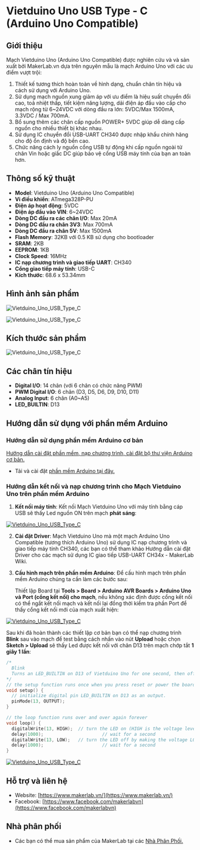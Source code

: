 # Vietduino Uno USB Type - C (Arduino Uno Compatible)

## Giới thiệu

Mạch Vietduino Uno (Arduino Uno Compatible) được nghiên cứu và và sản xuất bởi MakerLab.vn dựa trên nguyên mẫu là mạch Arduino Uno với các ưu điểm vượt trội:

1. Thiết kế tương thích hoàn toàn về hình dạng, chuẩn chân tín hiệu và cách sử dụng với Arduino Uno.
2. Sử dụng mạch nguồn xung giảm áp với ưu điểm là hiệu suất chuyển đổi cao, toả nhiệt thấp, tiết kiệm năng lượng, dải điện áp đầu vào cấp cho mạch rộng từ 6~24VDC với dòng đầu ra lớn: 5VDC/Max 1500mA, 3.3VDC / Max 700mA.
3. Bổ sung thêm các chân cấp nguồn POWER+ 5VDC giúp dễ dàng cấp nguồn cho nhiều thiết bị khác nhau.
4. Sử dụng IC chuyển đổi USB-UART CH340 được nhập khẩu chính hãng cho độ ổn định và độ bền cao.
5. Chức năng cách ly nguồn cổng USB tự động khi cấp nguồn ngoài từ chân Vin hoặc giắc DC giúp bảo vệ cổng USB máy tính của bạn an toàn hơn.

## Thông số kỹ thuật

- **Model**: Vietduino Uno (Arduino Uno Compatible)  
- **Vi điều khiển**: ATmega328P-PU  
- **Điện áp hoạt động**: 5VDC  
- **Điện áp đầu vào VIN**: 6~24VDC  
- **Dòng DC đầu ra các chân I/O**: Max 20mA  
- **Dòng DC đầu ra chân 3V3**: Max 700mA  
- **Dòng DC đầu ra chân 5V**: Max 1500mA  
- **Flash Memory**: 32KB với 0.5 KB sử dụng cho bootloader  
- **SRAM**: 2KB  
- **EEPROM**: 1KB  
- **Clock Speed**: 16MHz  
- **IC nạp chương trình và giao tiếp UART**: CH340  
- **Cổng giao tiếp máy tính**: USB-C  
- **Kích thước**: 68.6 x 53.34mm  

## Hình ảnh sản phẩm

![Vietduino_Uno_USB_Type_C](image/vietunoc1.jpg)

![Vietduino_Uno_USB_Type_C](/image/vietunoc2.jpg)

## Kích thước sản phẩm

![Vietduino_Uno_USB_Type_C](/image/vietunoc3.jpg)

## Các chân tín hiệu

- **Digital I/O**: 14 chân (với 6 chân có chức năng PWM)  
- **PWM Digital I/O**: 6 chân (D3, D5, D6, D9, D10, D11)  
- **Analog Input**: 6 chân (A0~A5)  
- **LED_BUILTIN**: D13  

## Hướng dẫn sử dụng với phần mềm Arduino

### Hướng dẫn sử dụng phần mềm Arduino cơ bản

[Hướng dẫn cài đặt phần mềm, nạp chương trình, cài đặt bộ thư viện Arduino cơ bản.](https://github.com/makerlabvn/Arduino-Vietduino)

- Tải và cài đặt [phần mềm Arduino tại đây.](https://www.arduino.cc/en/software)

### Hướng dẫn kết nối và nạp chương trình cho Mạch Vietduino Uno trên phần mềm Arduino

1) **Kết nối máy tính**: Kết nối Mạch Vietduino Uno với máy tính bằng cáp USB sẽ thấy Led nguồn ON trên mạch **phát sáng**:

[![Vietduino_Uno_USB_Type_C](/image/vietunoc4.jpg)]()

2) **Cài đặt Driver**: Mạch Vietduino Uno mà một mạch Arduino Uno Compatible (tương thích Arduino Uno) sử dụng IC nạp chương trình và giao tiếp máy tính CH340, các bạn có thể tham khảo Hướng dẫn cài đặt Driver cho các mạch sử dụng IC giao tiếp USB-UART CH34x - MakerLab Wiki.
3) **Cấu hình mạch trên phần mềm Arduino**: Để cấu hình mạch trên phần mềm Arduino chúng ta cần làm các bước sau:

     Thiết lập Board tại **Tools > Board > Arduino AVR Boards > Arduino Uno và Port (cổng kết nối) cho mạch**, nếu không xác định được cổng kết nối có thể ngắt kết nối mạch và kết nối lại đồng thời kiểm tra phần Port để thấy cổng kết nối mới của mạch xuất hiện:  

[![Vietduino_Uno_USB_Type_C](/image/vietunoc5.jpg)]()

Sau khi đã hoàn thành các thiết lập cơ bản bạn có thể nạp chương trình **Blink** sau vào mạch để test bằng cách nhấn vào nút **Upload** hoặc chọn **Sketch > Upload** sẽ thấy Led được kết nối với chân D13 trên mạch chớp tắt **1 giây 1 lần**:<br>

```ino
/*
  Blink
  Turns an LED_BUILTIN on D13 of Vietduino Uno for one second, then off for one second, repeatedly.
*/
// the setup function runs once when you press reset or power the board
void setup() {
  // initialize digital pin LED_BUILTIN on D13 as an output.
  pinMode(13, OUTPUT);
}

// the loop function runs over and over again forever
void loop() {
  digitalWrite(13, HIGH);  // turn the LED on (HIGH is the voltage level)
  delay(1000);                      // wait for a second
  digitalWrite(13, LOW);   // turn the LED off by making the voltage LOW
  delay(1000);                      // wait for a second
}
```

[![Vietduino_Uno_USB_Type_C](/image/vietunoc6.jpg)]()

## Hỗ trợ và liên hệ

- Website: [https://www.makerlab.vn/](https://www.makerlab.vn/)
- Facebook: [https://www.facebook.com/makerlabvn](https://www.facebook.com/makerlabvn)

## Nhà phân phối

- Các bạn có thể mua sản phẩm của MakerLab tại các [Nhà Phân Phối.](https://www.makerlab.vn/distributor/)
